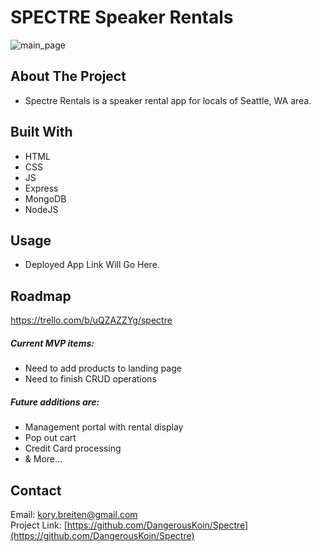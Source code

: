 # SPECTRE Speaker Rentals
![main_page](https://i.imgur.com/f2lFD8m.jpg)


<!-- ABOUT THE PROJECT -->
## About The Project
* Spectre Rentals is a speaker rental app for locals of Seattle, WA area.


## Built With
* HTML
* CSS
* JS
* Express
* MongoDB
* NodeJS


<!-- USAGE EXAMPLES -->
## Usage
* Deployed App Link Will Go Here.


<!-- ROADMAP -->
## Roadmap
https://trello.com/b/uQZAZZYg/spectre

##### Current MVP items:
* Need to add products to landing page
* Need to finish CRUD operations

##### Future additions are:
* Management portal with rental display
* Pop out cart
* Credit Card processing
* & More...


<!-- CONTACT -->
## Contact
Email: kory.breiten@gmail.com
<br>
Project Link: [https://github.com/DangerousKoin/Spectre](https://github.com/DangerousKoin/Spectre)
